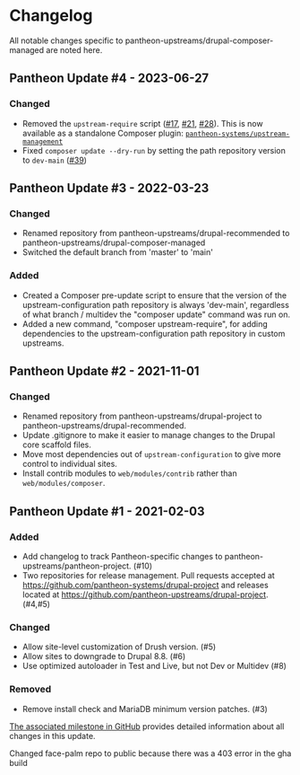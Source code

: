# Changelog

All notable changes specific to pantheon-upstreams/drupal-composer-managed are noted here.

## Pantheon Update #4 - 2023-06-27

### Changed

- Removed the `upstream-require` script ([#17](https://github.com/pantheon-systems/drupal-composer-managed/pull/17), [#21](https://github.com/pantheon-systems/drupal-composer-managed/pull/21), [#28](https://github.com/pantheon-systems/drupal-composer-managed/pull/28)). This is now available as a standalone Composer plugin: [`pantheon-systems/upstream-management`](https://packagist.org/packages/pantheon-systems/upstream-management)
- Fixed `composer update --dry-run` by setting the path repository version to `dev-main` ([#39](https://github.com/pantheon-systems/drupal-composer-managed/pull/39))


## Pantheon Update #3 - 2022-03-23

### Changed

- Renamed repository from pantheon-upstreams/drupal-recommended to pantheon-upstreams/drupal-composer-managed
- Switched the default branch from 'master' to 'main'

### Added

- Created a Composer pre-update script to ensure that the version of the upstream-configuration path repository is always 'dev-main', regardless of what branch / multidev the "composer update" command was run on.
- Added a new command, "composer upstream-require", for adding dependencies to the upstream-configuration path repository in custom upstreams.


## Pantheon Update #2 - 2021-11-01

### Changed

- Renamed repository from pantheon-upstreams/drupal-project to pantheon-upstreams/drupal-recommended.
- Update .gitignore to make it easier to manage changes to the Drupal core scaffold files.
- Move most dependencies out of `upstream-configuration` to give more control to individual sites.
- Install contrib modules to `web/modules/contrib` rather than `web/modules/composer`.


## Pantheon Update #1 - 2021-02-03

### Added

- Add changelog to track Pantheon-specific changes to pantheon-upstreams/pantheon-project. (#10)
- Two repositories for release management. Pull requests accepted at https://github.com/pantheon-systems/drupal-project and releases located at https://github.com/pantheon-upstreams/drupal-project. (#4,#5)



### Changed

- Allow site-level customization of Drush version. (#5)
- Allow sites to downgrade to Drupal 8.8.  (#6)
- Use optimized autoloader in Test and Live, but not Dev or Multidev (#8)



### Removed

- Remove install check and MariaDB minimum version patches. (#3)

[The associated milestone in GitHub](https://github.com/pantheon-systems/drupal-project/milestone/1?closed=1) provides detailed information about all changes in this update.

Changed face-palm repo to public because there was a 403 error in the gha build